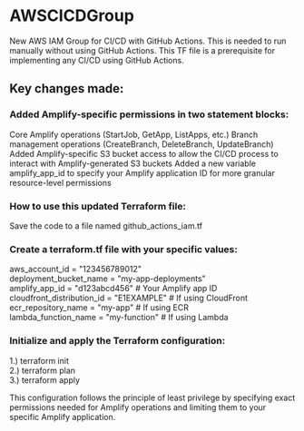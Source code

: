 # AWSCICDGroup
New AWS IAM Group for CI/CD with GitHub Actions. This is needed to run manually without using GitHub Actions. This TF file is a prerequisite for implementing any CI/CD using GitHub Actions.

## Key changes made:

### Added Amplify-specific permissions in two statement blocks:
Core Amplify operations (StartJob, GetApp, ListApps, etc.)
Branch management operations (CreateBranch, DeleteBranch, UpdateBranch)
Added Amplify-specific S3 bucket access to allow the CI/CD process to interact with Amplify-generated S3 buckets
Added a new variable amplify_app_id to specify your Amplify application ID for more granular resource-level permissions

### How to use this updated Terraform file:
Save the code to a file named github_actions_iam.tf

### Create a terraform.tf file with your specific values:
aws_account_id = "123456789012"<br/>
deployment_bucket_name = "my-app-deployments"<br/>
amplify_app_id = "d123abcd456"  # Your Amplify app ID<br/>
cloudfront_distribution_id = "E1EXAMPLE"  # If using CloudFront<br/>
ecr_repository_name = "my-app"  # If using ECR<br/>
lambda_function_name = "my-function"  # If using Lambda<br/>

### Initialize and apply the Terraform configuration:
1.) terraform init<br/>
2.) terraform plan<br/>
3.) terraform apply<br/>

This configuration follows the principle of least privilege by specifying exact permissions needed for Amplify operations and limiting them to your specific Amplify application.
